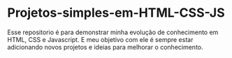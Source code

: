 # Projetos-simples-em-HTML-CSS-JS
Esse repositorio é para demonstrar minha evolução de conhecimento em HTML, CSS e Javascript.
E meu objetivo com ele é sempre estar adicionando novos projetos e ideias para melhorar o conhecimento.
